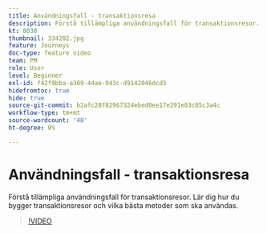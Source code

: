 ```yaml
---
title: Användningsfall - transaktionsresa
description: Förstå tillämpliga användningsfall för transaktionsresor. Lär dig hur du bygger transaktionsresor och vilka bästa metoder som ska användas.
kt: 8030
thumbnail: 334202.jpg
feature: Journeys
doc-type: feature video
team: PM
role: User
level: Beginner
exl-id: f42f9bba-a309-44ae-943c-d9142046dcd3
hidefromtoc: true
hide: true
source-git-commit: b2afc28f82967324ebed0ee17e291e83c85c3a4c
workflow-type: tm+mt
source-wordcount: '48'
ht-degree: 0%

---
```


# Användningsfall - transaktionsresa

Förstå tillämpliga användningsfall för transaktionsresor. Lär dig hur du bygger transaktionsresor och vilka bästa metoder som ska användas.

>[!VIDEO](https://video.tv.adobe.com/v/334202?quality=12&learn=on)

